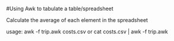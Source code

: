 #Using Awk to tabulate a table/spreadsheet

Calculate the average of each element in the spreadsheet

usage: awk -f trip.awk costs.csv 
or cat costs.csv | awk -f trip.awk
